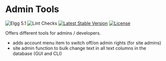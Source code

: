 Admin Tools
===========

![Elgg 5.1](https://img.shields.io/badge/Elgg-5.1-green.svg)
![Lint Checks](https://github.com/ColdTrick/admin_tools/actions/workflows/lint.yml/badge.svg?event=push)
[![Latest Stable Version](https://poser.pugx.org/coldtrick/admin_tools/v/stable.svg)](https://packagist.org/packages/coldtrick/admin_tools)
[![License](https://poser.pugx.org/coldtrick/admin_tools/license.svg)](https://packagist.org/packages/coldtrick/admin_tools)
 
Offers different tools for admins / developers.

- adds account menu item to switch off/on admin rights (for site admins)
- site admin function to bulk change text in all text columns in the database (GUI and CLI)
